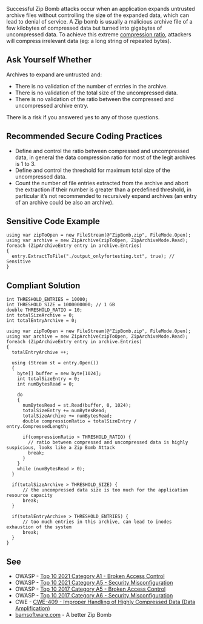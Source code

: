 Successful Zip Bomb attacks occur when an application expands untrusted archive files without controlling the size of the expanded data, which can
lead to denial of service. A Zip bomb is usually a malicious archive file of a few kilobytes of compressed data but turned into gigabytes of
uncompressed data. To achieve this extreme [compression ratio](https://en.wikipedia.org/wiki/Data_compression_ratio), attackers will
compress irrelevant data (eg: a long string of repeated bytes).

## Ask Yourself Whether

Archives to expand are untrusted and:

-   There is no validation of the number of entries in the archive.
-   There is no validation of the total size of the uncompressed data.
-   There is no validation of the ratio between the compressed and uncompressed archive entry.

There is a risk if you answered yes to any of those questions.

## Recommended Secure Coding Practices

-   Define and control the ratio between compressed and uncompressed data, in general the data compression ratio for most of the legit archives is
  1 to 3.
-   Define and control the threshold for maximum total size of the uncompressed data.
-   Count the number of file entries extracted from the archive and abort the extraction if their number is greater than a predefined threshold, in
  particular it’s not recommended to recursively expand archives (an entry of an archive could be also an archive).

## Sensitive Code Example

    using var zipToOpen = new FileStream(@"ZipBomb.zip", FileMode.Open);
    using var archive = new ZipArchive(zipToOpen, ZipArchiveMode.Read);
    foreach (ZipArchiveEntry entry in archive.Entries)
    {
      entry.ExtractToFile("./output_onlyfortesting.txt", true); // Sensitive
    }

## Compliant Solution

    int THRESHOLD_ENTRIES = 10000;
    int THRESHOLD_SIZE = 1000000000; // 1 GB
    double THRESHOLD_RATIO = 10;
    int totalSizeArchive = 0;
    int totalEntryArchive = 0;
    
    using var zipToOpen = new FileStream(@"ZipBomb.zip", FileMode.Open);
    using var archive = new ZipArchive(zipToOpen, ZipArchiveMode.Read);
    foreach (ZipArchiveEntry entry in archive.Entries)
    {
      totalEntryArchive ++;
    
      using (Stream st = entry.Open())
      {
        byte[] buffer = new byte[1024];
        int totalSizeEntry = 0;
        int numBytesRead = 0;
    
        do
        {
          numBytesRead = st.Read(buffer, 0, 1024);
          totalSizeEntry += numBytesRead;
          totalSizeArchive += numBytesRead;
          double compressionRatio = totalSizeEntry / entry.CompressedLength;
    
          if(compressionRatio > THRESHOLD_RATIO) {
            // ratio between compressed and uncompressed data is highly suspicious, looks like a Zip Bomb Attack
            break;
          }
        }
        while (numBytesRead > 0);
      }
    
      if(totalSizeArchive > THRESHOLD_SIZE) {
          // the uncompressed data size is too much for the application resource capacity
          break;
      }
    
      if(totalEntryArchive > THRESHOLD_ENTRIES) {
          // too much entries in this archive, can lead to inodes exhaustion of the system
          break;
      }
    }

## See

-   OWASP - [Top 10 2021 Category A1 - Broken Access Control](https://owasp.org/Top10/A01_2021-Broken_Access_Control/)
-   OWASP - [Top 10 2021 Category A5 - Security Misconfiguration](https://owasp.org/Top10/A05_2021-Security_Misconfiguration/)
-   OWASP - [Top 10 2017 Category A5 - Broken Access Control](https://owasp.org/www-project-top-ten/2017/A5_2017-Broken_Access_Control)
-   OWASP - [Top 10 2017 Category A6 - Security
  Misconfiguration](https://owasp.org/www-project-top-ten/2017/A6_2017-Security_Misconfiguration)
-   CWE - [CWE-409 - Improper Handling of Highly Compressed Data (Data Amplification)](https://cwe.mitre.org/data/definitions/409)
-   [bamsoftware.com](https://www.bamsoftware.com/hacks/zipbomb/) - A better Zip Bomb